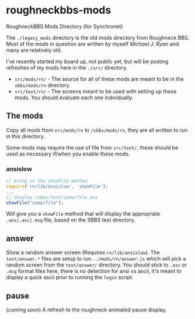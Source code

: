 roughneckbbs-mods
=================

RoughneckBBS Mods Directory (for Synchronet)

The `./legacy_mods` directory is the old mods directory from Roughneck BBS.
Most of the mods in question are written by myself _Michael J. Ryan_ and 
many are relatively old.

I've resently started my board up, not public yet, but will be posting refreshes 
of my mods here in the `./src/` directory.

* `src/mods/rn/` - The source for all of these mods are meant to be in the `sbbs/mods/rn` directory.
* `src/text/rn/` - The screens meant to be used with setting up these mods.  You should evaluate each one individually.

## The mods

Copy all mods from `src/mods/rn` to `/sbbs/mods/rn`, they are all written to run in this directory.

Some mods may require the use of file from `src/text/`, these should be used as necessary if/when you enable these mods.

### ansislow

```js
// bring in the showFile method
require('rn/lib/ansislow', 'showFile');
...
// display /sbbs/text/some/file.ans
showFile("some/file");
```

Will give you a `showFile` method that will display the appropriate `.ans|.asc|.msg` file, based on the SBBS text directory.

## answer

Show a random answer screen (Requires `rn/lib/ansislow`).  The `text/answer.*` files are setup to run `../mods/rn/answer.js` which will pick a random screen from the `text/answer/` directory.  You should stick to `.asc` or `.msg` format files here, there is no detection for ansi vs ascii, it's meant to display a quick ascii prior to running the `login` script.

## pause

(coming soon) A refresh to the roughneck animated pause display.

